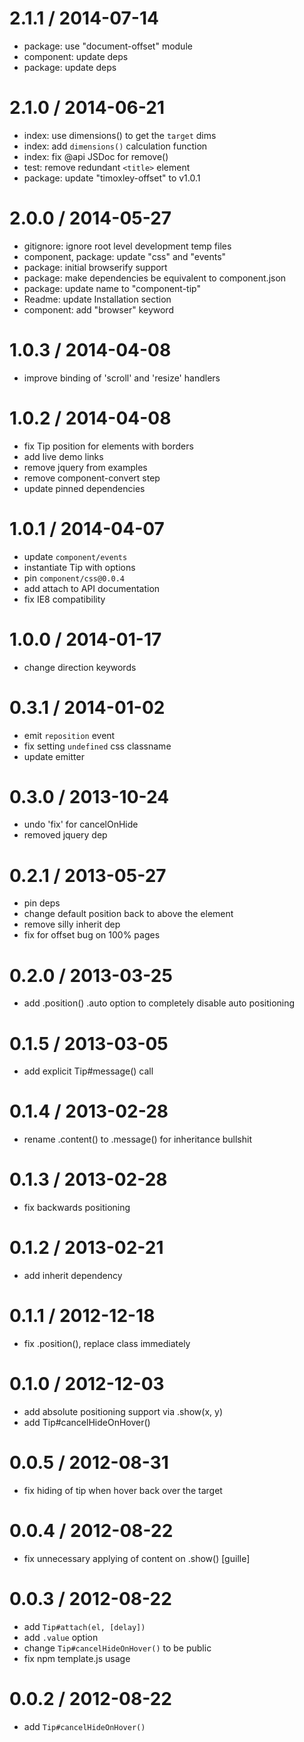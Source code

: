 
2.1.1 / 2014-07-14
==================

 * package: use "document-offset" module
 * component: update deps
 * package: update deps

2.1.0 / 2014-06-21
==================

 * index: use dimensions() to get the `target` dims
 * index: add `dimensions()` calculation function
 * index: fix @api JSDoc for remove()
 * test: remove redundant `<title>` element
 * package: update "timoxley-offset" to v1.0.1

2.0.0 / 2014-05-27
==================

 * gitignore: ignore root level development temp files
 * component, package: update "css" and "events"
 * package: initial browserify support
 * package: make dependencies be equivalent to component.json
 * package: update name to "component-tip"
 * Readme: update Installation section
 * component: add "browser" keyword

1.0.3 / 2014-04-08
==================

 * improve binding of 'scroll' and 'resize' handlers

1.0.2 / 2014-04-08
==================

 * fix Tip position for elements with borders
 * add live demo links
 * remove jquery from examples
 * remove component-convert step
 * update pinned dependencies

1.0.1 / 2014-04-07
==================

 * update `component/events`
 * instantiate Tip with options
 * pin `component/css@0.0.4`
 * add attach to API documentation
 * fix IE8 compatibility

1.0.0 / 2014-01-17
==================

 * change direction keywords

0.3.1 / 2014-01-02
==================

 * emit `reposition` event
 * fix setting `undefined` css classname
 * update emitter

0.3.0 / 2013-10-24
==================

 * undo 'fix' for cancelOnHide
 * removed jquery dep

0.2.1 / 2013-05-27
==================

 * pin deps
 * change default position back to above the element
 * remove silly inherit dep
 * fix for offset bug on 100% pages

0.2.0 / 2013-03-25
==================

 * add .position() .auto option to completely disable auto positioning

0.1.5 / 2013-03-05
==================

 * add explicit Tip#message() call

0.1.4 / 2013-02-28
==================

 * rename .content() to .message() for inheritance bullshit

0.1.3 / 2013-02-28
==================

 * fix backwards positioning

0.1.2 / 2013-02-21
==================

 * add inherit dependency

0.1.1 / 2012-12-18
==================

 * fix .position(), replace class immediately

0.1.0 / 2012-12-03
==================

 * add absolute positioning support via .show(x, y)
 * add Tip#cancelHideOnHover()

0.0.5 / 2012-08-31
==================

 * fix hiding of tip when hover back over the target

0.0.4 / 2012-08-22
==================

 * fix unnecessary applying of content on .show() [guille]

0.0.3 / 2012-08-22
==================

 * add `Tip#attach(el, [delay])`
 * add `.value` option
 * change `Tip#cancelHideOnHover()` to be public
 * fix npm template.js usage

0.0.2 / 2012-08-22
==================

 * add `Tip#cancelHideOnHover()`
